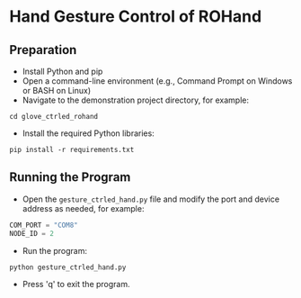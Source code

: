 # Hand Gesture Control of ROHand

## Preparation

* Install Python and pip
* Open a command-line environment (e.g., Command Prompt on Windows or BASH on Linux)
* Navigate to the demonstration project directory, for example:

```SHELL
cd glove_ctrled_rohand
```

* Install the required Python libraries:

```SHELL
pip install -r requirements.txt
```

## Running the Program

* Open the `gesture_ctrled_hand.py` file and modify the port and device address as needed, for example:

```python
COM_PORT = "COM8"
NODE_ID = 2
```

* Run the program:

```python
python gesture_ctrled_hand.py
```

* Press 'q' to exit the program.
